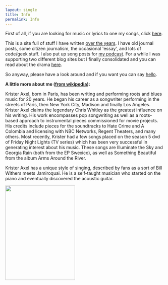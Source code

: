 ```yaml
---
layout: single
title: Info
permalink: Info
---
```

First of all, if you are looking for music or lyrics to one my songs, click <a href="http://axelradio.com">here</a>.

This is a site full of stuff I have written <a href="/archive">over the years</a>. I have old journal posts, some citizen journalism, the occasional 'essay', and lots of code/geek stuff. I also put up song posts for <a href="/topics/rockstaralley/">my podcast</a>. For a while I was supporting two different blog sites but I finally consolidated and you can read about the drama <a href="/2009/04/and-now-we-can-talk-about-it/">here</a>.

So anyway, please have a look around and if you want you can say <a href="/contact">hello</a>.


<strong>A little more about me (<a href="http://en.wikipedia.org/wiki/Krister_Axel">from wikipedia</a>):</strong>

Krister Axel, born in Paris, has been writing and performing roots and blues music for 20 years. He began his career as a songwriter performing in the streets of Paris, then New York City, Madison and finally Los Angeles. Krister Axel claims the legendary Chris Whitley as the greatest influence on his writing. His work encompasses pop songwriting as well as a roots-based approach to instrumental pieces commissioned for movie projects. His credits include pieces for the soundtracks to Hate Crime and A Colombia and licensing with NBC Networks, Regent Theaters, and many others. Most recently, Krister had a few songs placed on the season 5 dvd of Friday Night Lights (TV series) which has been very successful in generating interest about his music. These songs are Illuminate the Sky and Georgia Rain (both from the EP Swexico), as well as Something Beautiful from the album Arms Around the River.

Krister Axel has a unique style of singing, described by fans as a sort of Bill Withers meets Jamiroquai. He is a self-taught musician who started on the piano and eventually discovered the acoustic guitar.

<a href="http://blog.kristeraxel.com/wp-content/uploads/2012/11/Krister_axel_sf07.jpg"><img src="http://blog.kristeraxel.com/wp-content/uploads/2012/11/Krister_axel_sf07-221x300.jpg" alt="" title="Krister_axel_sf07" width="221" height="300" class="aligncenter size-medium wp-image-2300" /></a>